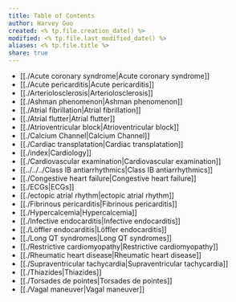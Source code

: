 ```yaml
---
title: Table of Contents
author: Harvey Guo
created: <% tp.file.creation_date() %>
modified: <% tp.file.last_modified_date() %>
aliases: <% tp.file.title %>
share: true
---
```

- [[./Acute coronary syndrome|Acute coronary syndrome]]
- [[./Acute pericarditis|Acute pericarditis]]
- [[./Arteriolosclerosis|Arteriolosclerosis]]
- [[./Ashman phenomenon|Ashman phenomenon]]
- [[./Atrial fibrillation|Atrial fibrillation]]
- [[./Atrial flutter|Atrial flutter]]
- [[./Atrioventricular block|Atrioventricular block]]
- [[./Calcium Channel|Calcium Channel]]
- [[./Cardiac transplatation|Cardiac transplatation]]
- [[./index|Cardiology]]
- [[./Cardiovascular examination|Cardiovascular examination]]
- [[../../../Class IB antiarrhythmics|Class IB antiarrhythmics]]
- [[./Congestive heart failure|Congestive heart failure]]
- [[./ECGs|ECGs]]
- [[./ectopic atrial rhythm|ectopic atrial rhythm]]
- [[./Fibrinous pericarditis|Fibrinous pericarditis]]
- [[./Hypercalcemia|Hypercalcemia]]
- [[./Infective endocarditis|Infective endocarditis]]
- [[./Löffler endocarditis|Löffler endocarditis]]
- [[./Long QT syndromes|Long QT syndromes]]
- [[./Restrictive cardiomyopathy|Restrictive cardiomyopathy]]
- [[./Rheumatic heart disease|Rheumatic heart disease]]
- [[./Supraventricular tachycardia|Supraventricular tachycardia]]
- [[./Thiazides|Thiazides]]
- [[./Torsades de pointes|Torsades de pointes]]
- [[./Vagal maneuver|Vagal maneuver]]

